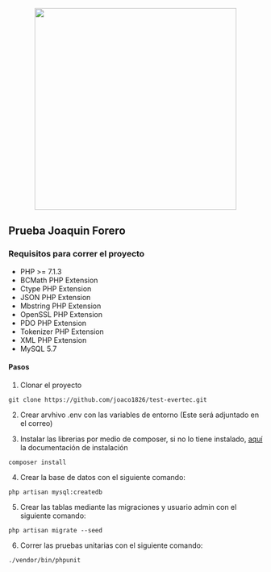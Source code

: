 <p align="center"><img src="https://www.evertecinc.com/images/evertec-logo.png" width="400"></p>

## Prueba Joaquin Forero

### Requisitos para correr el proyecto

- PHP >= 7.1.3
- BCMath PHP Extension
- Ctype PHP Extension
- JSON PHP Extension
- Mbstring PHP Extension
- OpenSSL PHP Extension
- PDO PHP Extension
- Tokenizer PHP Extension
- XML PHP Extension
- MySQL 5.7

#### Pasos

1. Clonar el proyecto 
```
git clone https://github.com/joaco1826/test-evertec.git
```

2. Crear arvhivo .env con las variables de entorno (Este será adjuntado en el correo)

3. Instalar las librerias por medio de composer, si no lo tiene instalado, [aquí](https://getcomposer.org/download/) la documentación de instalación
```
composer install
```

4. Crear la base de datos con el siguiente comando:
```
php artisan mysql:createdb
```

5. Crear las tablas mediante las migraciones y usuario admin con el siguiente comando:
```
php artisan migrate --seed
```

6. Correr las pruebas unitarias con el siguiente comando:
```
./vendor/bin/phpunit
```
